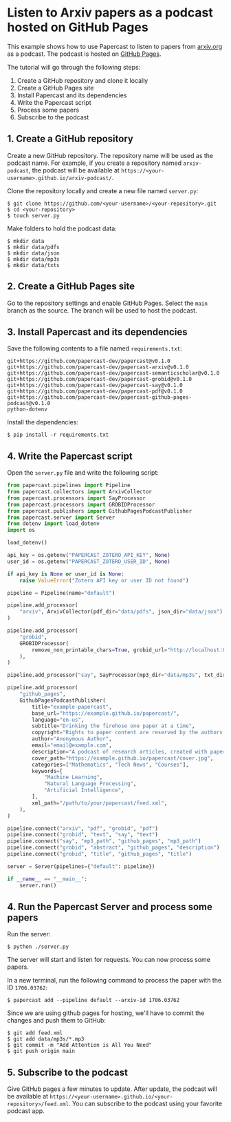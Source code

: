 # Listen to Arxiv papers as a podcast hosted on GitHub Pages

This example shows how to use Papercast to listen to papers from [arxiv.org](https://arxiv.org) as a podcast. The podcast is hosted on [GitHub Pages](https://pages.github.com/).

The tutorial will go through the following steps:
    
1. Create a GitHub repository and clone it locally
2. Create a GitHub Pages site
3. Install Papercast and its dependencies
3. Write the Papercast script
4. Process some papers
5. Subscribe to the podcast

##  1. Create a GitHub repository

Create a new GitHub repository. The repository name will be used as the podcast name. For example, if you create a repository named `arxiv-podcast`, the podcast will be available at `https://<your-username>.github.io/arxiv-podcast/`.

Clone the repository locally and create a new file named `server.py`:

    $ git clone https://github.com/<your-username>/<your-repository>.git
    $ cd <your-repository>
    $ touch server.py

Make folders to hold the podcast data:

    $ mkdir data
    $ mkdir data/pdfs
    $ mkdir data/json
    $ mkdir data/mp3s
    $ mkdir data/txts

##  2. Create a GitHub Pages site

Go to the repository settings and enable GitHub Pages. Select the `main` branch as the source. The branch will be used to host the podcast.

##  3. Install Papercast and its dependencies

Save the following contents to a file named `requirements.txt`:

    git+https://github.com/papercast-dev/papercast@v0.1.0
    git+https://github.com/papercast-dev/papercast-arxiv@v0.1.0
    git+https://github.com/papercast-dev/papercast-semanticscholar@v0.1.0
    git+https://github.com/papercast-dev/papercast-grobid@v0.1.0
    git+https://github.com/papercast-dev/papercast-say@v0.1.0
    git+https://github.com/papercast-dev/papercast-pdf@v0.1.0
    git+https://github.com/papercast-dev/papercast-github-pages-podcast@v0.1.0
    python-dotenv

Install the dependencies:

    $ pip install -r requirements.txt

##  4. Write the Papercast script

Open the `server.py` file and write the following script:

```python
from papercast.pipelines import Pipeline
from papercast.collectors import ArxivCollector
from papercast.processors import SayProcessor
from papercast.processors import GROBIDProcessor
from papercast.publishers import GithubPagesPodcastPublisher
from papercast.server import Server
from dotenv import load_dotenv
import os

load_dotenv()

api_key = os.getenv("PAPERCAST_ZOTERO_API_KEY", None)
user_id = os.getenv("PAPERCAST_ZOTERO_USER_ID", None)

if api_key is None or user_id is None:
    raise ValueError("Zotero API key or user ID not found")

pipeline = Pipeline(name="default")

pipeline.add_processor(
    "arxiv", ArxivCollector(pdf_dir="data/pdfs", json_dir="data/json")
)

pipeline.add_processor(
    "grobid",
    GROBIDProcessor(
        remove_non_printable_chars=True, grobid_url="http://localhost:8070/"
    ),
)

pipeline.add_processor("say", SayProcessor(mp3_dir="data/mp3s", txt_dir="data/txts"))

pipeline.add_processor(
    "github_pages",
    GithubPagesPodcastPublisher(
        title="example-papercast",
        base_url="https://example.github.io/papercast/",
        language="en-us",
        subtitle="Drinking the firehose one paper at a time",
        copyright="Rights to paper content are reserved by the authors for each paper. I make no claim to ownership or copyright of the content of this podcast.",
        author="Anonymous Author",
        email="email@example.com",
        description="A podcast of research articles, created with papercast (github.com/papercast-dev/papercast)",
        cover_path="https://example.github.io/papercast/cover.jpg",
        categories=["Mathematics", "Tech News", "Courses"],
        keywords=[
            "Machine Learning",
            "Natural Language Processing",
            "Artificial Intelligence",
        ],
        xml_path="/path/to/your/papercast/feed.xml",
    ),
)

pipeline.connect("arxiv", "pdf", "grobid", "pdf")
pipeline.connect("grobid", "text", "say", "text")
pipeline.connect("say", "mp3_path", "github_pages", "mp3_path")
pipeline.connect("grobid", "abstract", "github_pages", "description")
pipeline.connect("grobid", "title", "github_pages", "title")

server = Server(pipelines={"default": pipeline})

if __name__ == "__main__":
    server.run()
```


## 4. Run the Papercast Server and process some papers

Run the server:

    $ python ./server.py

The server will start and listen for requests. You can now process some papers. 

In a new terminal, run the following command to process the paper with the ID `1706.03762`:

    $ papercast add --pipeline default --arxiv-id 1706.03762

Since we are using github pages for hosting, we'll have to commit the changes and push them to GitHub:

    $ git add feed.xml
    $ git add data/mp3s/*.mp3
    $ git commit -m "Add Attention is All You Need"
    $ git push origin main

## 5. Subscribe to the podcast

Give GitHub pages a few minutes to update. After update, the podcast will be available at `https://<your-username>.github.io/<your-repository>/feed.xml`. You can subscribe to the podcast using your favorite podcast app.